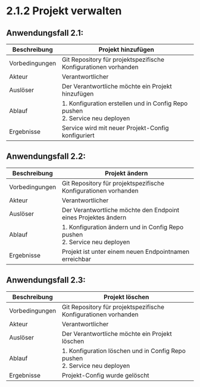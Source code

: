 # 2.1.2 Projekt verwalten

## Anwendungsfall 2.1:

| Beschreibung | Projekt hinzufügen |
| ------------- | --- |
| Vorbedingungen | Git Repository für projektspezifische Konfigurationen vorhanden |
| Akteur | Verantwortlicher |
| Auslöser | Der Verantwortliche möchte ein Projekt hinzufügen |
| Ablauf | 1. Konfiguration erstellen und in Config Repo pushen <br/> 2. Service neu deployen |
| Ergebnisse | Service wird mit neuer Projekt-Config konfiguriert |

## Anwendungsfall 2.2:

| Beschreibung | Projekt ändern |
| ------------- | --- |
| Vorbedingungen | Git Repository für projektspezifische Konfigurationen vorhanden |
| Akteur | Verantwortlicher |
| Auslöser | Der Verantwortliche möchte den Endpoint eines Projektes ändern |
| Ablauf | 1. Konfiguration ändern und in Config Repo pushen <br/> 2. Service neu deployen |
| Ergebnisse | Projekt ist unter einem neuen Endpointnamen erreichbar |


## Anwendungsfall 2.3:

| Beschreibung | Projekt löschen |
| ------------- | --- |
| Vorbedingungen | Git Repository für projektspezifische Konfigurationen vorhanden |
| Akteur | Verantwortlicher |
| Auslöser | Der Verantwortliche möchte ein Projekt löschen |
| Ablauf | 1. Konfiguration löschen und in Config Repo pushen <br/> 2. Service neu deployen |
| Ergebnisse | Projekt-Config wurde gelöscht |
